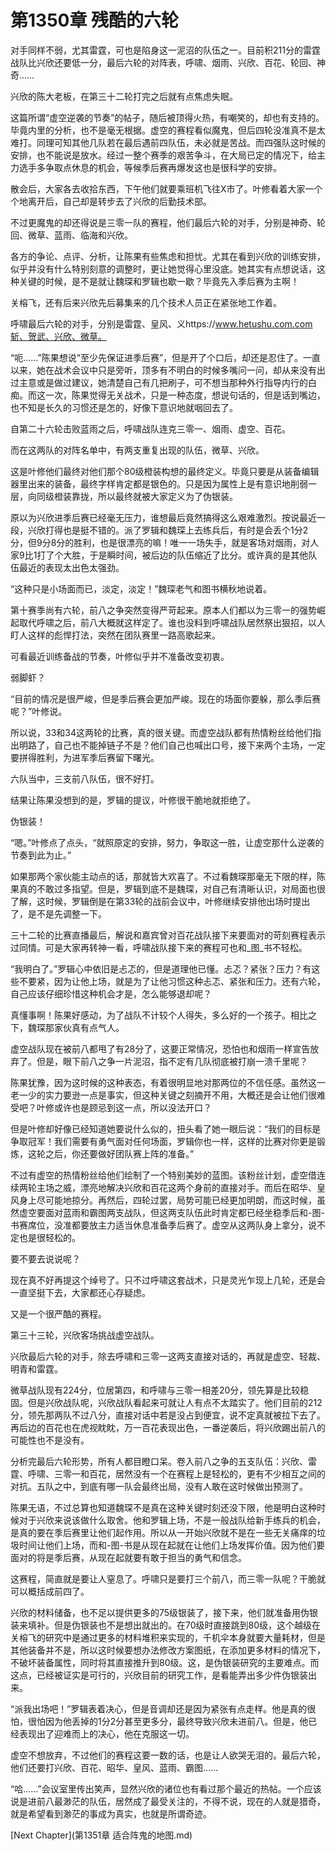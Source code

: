 # 第1350章 残酷的六轮

对手同样不弱，尤其雷霆，可也是陷身这一泥沼的队伍之一。目前积211分的雷霆战队比兴欣还要低一分，最后六轮的对阵表，呼啸、烟雨、兴欣、百花、轮回、神奇……

兴欣的陈大老板，在第三十二轮打完之后就有点焦虑失眠。

这篇所谓“虚空逆袭的节奏”的帖子，随后被顶得火热，有嘲笑的，却也有支持的。毕竟内里的分析，也不是毫无根据。虚空的赛程看似魔鬼，但后四轮没准真不是太难打。同理可知其他几队若在最后遇前四队伍，未必就是苦战。而四强队这时候的安排，也不能说是放水。经过一整个赛季的艰苦争斗，在大局已定的情况下，给主力选手多争取点休息的机会，等候季后赛再爆发这也是很科学的安排。

散会后，大家各去收拾东西，下午他们就要乘班机飞往X市了。叶修看着大家一个个地离开后，自己却是转步去了兴欣的后勤技术部。

不过更魔鬼的却还得说是三零一队的赛程，他们最后六轮的对手，分别是神奇、轮回、微草、蓝雨、临海和兴欣。

各方的争论、点评、分析，让陈果有些焦虑和担忧。尤其在看到兴欣的训练安排，似乎并没有什么特别刻意的调整时，更让她觉得心里没底。她其实有点想说话，这种关键的时候，是不是就让魏琛和罗辑也歇一歇？毕竟先入季后赛为主啊！

关榕飞，还有后来兴欣先后募集来的几个技术人员正在紧张地工作着。

呼啸最后六轮的对手，分别是雷霆、皇风、义https://www.hetushu.com.com斩、贺武、兴欣、微草。

“呃……”陈果想说“至少先保证进季后赛”，但是开了个口后，却还是忍住了。一直以来，她在战术会议中只是旁听，顶多有不明白的时候多嘴问一问，却从来没有出过主意或是做过建议，她清楚自己有几把刷子，可不想当那种外行指导内行的白痴。而这一次，陈果觉得无关战术，只是一种态度，想说句话的，但是话到嘴边，也不知是长久的习惯还是怎的，好像下意识地就咽回去了。

自第二十六轮击败蓝雨之后，呼啸战队连克三零一、烟雨、虚空、百花。

而在这两队的对阵名单中，有两支重复出现的队伍，微草、兴欣。

这是叶修他们最终对他们那个80级橙装构想的最终定义。毕竟只要是从装备编辑器里出来的装备，最终字样肯定都是银色的。只是因为属性上是有意识地削弱一层，向同级橙装靠拢，所以最终就被大家定义为了伪银装。

原以为兴欣进季后赛已经毫无压力，谁想最后竟然搞得这么艰难激烈。按说最近一段，兴欣打得也是挺不错的。派了罗辑和魏琛上去练兵后，有时是会丢个1分2分，但9分8分的胜利，也是很漂亮的嘛！唯一一场失手，就是客场对烟雨，对人家9比1打了个大胜，于是瞬时间，被后边的队伍缩近了比分。或许真的是其他队伍最近的表现太出色太强劲。

“这种只是小场面而已，淡定，淡定！”魏琛老气和图书横秋地说着。

第十赛季尚有六轮，前八之争突然变得严苛起来。原本人们都以为三零一的强势崛起取代呼啸之后，前八大概就这样定了。谁也没料到呼啸战队居然祭出狠招，以人盯人这样的彪悍打法，突然在团队赛里一路高歌起来。

可看最近训练备战的节奏，叶修似乎并不准备改变初衷。

弱脚虾？

“目前的情况是很严峻，但是季后赛会更加严峻。现在的场面你要躲，那么季后赛呢？”叶修说。

所以说，33和34这两轮的比赛，真的很关键。而虚空战队都有热情粉丝给他们指出明路了，自己也不能掉链子不是？他们自己也喊出口号，接下来两个主场，一定要拼得胜利，为进军季后赛留下曙光。

六队当中，三支前八队伍，很不好打。

结果让陈果没想到的是，罗辑的提议，叶修很干脆地就拒绝了。

伪银装！

“嗯。”叶修点了点头，“就照原定的安排，努力，争取这一胜，让虚空那什么逆袭的节奏到此为止。”

如果那两个家伙能主动点的话，那就皆大欢喜了。不过看魏琛那毫无下限的样，陈果真的不敢过多指望。但是，罗辑到底不是魏琛，对自己有清晰认识，对局面也很了解，这时候，罗辑倒是在第33轮的战前会议中，叶修继续安排他出场时提出了，是不是先调整一下。

三十二轮的比赛直播最后，解说和嘉宾曾对百花战队接下来要面对的苛刻赛程表示过同情。可是大家再转神一看，呼啸战队接下来的赛程可也和_图_书不轻松。

“我明白了。”罗辑心中依旧是忐忑的，但是道理他已懂。忐忑？紧张？压力？有这些不要紧，因为让他上场，就是为了让他习惯这种忐忑、紧张和压力。还有六轮，自己应该仔细珍惜这种机会才是，怎么能够退却呢？

真懂事啊！陈果好感动，为了战队不计较个人得失，多么好的一个孩子。相比之下，魏琛那家伙真有点气人。

虚空战队现在被前八都甩了有28分了，这要正常情况，恐怕也和烟雨一样宣告放弃了。但是，眼下前八之争一片泥沼，指不定有几队彻底被打崩一溃千里呢？

陈果犹豫，因为这时候的这种表态，有着很明显地对那两位的不信任感。虽然这一老一少的实力要逊一点是事实，但这种关键之刻摘开不用，大概还是会让他们很难受吧？叶修或许也是顾忌到这一点，所以没法开口？

但是叶修却好像已经知道她要说什么似的，扭头看了她一眼后说：“我们的目标是争取冠军！我们需要有勇气面对任何场面，罗辑你也一样，这样的比赛对你更是锻炼，这轮之后，你还要做好团队赛上阵的准备。”

不过有虚空的热情粉丝给他们绘制了一个特别美妙的蓝图。该粉丝计划，虚空借连续两轮主场之威，漂亮地解决兴欣和百花这两个身前的直接对手。而后在昭华、皇风身上尽可能地掠分。再然后，四轮过罢，局势可能已经更加明朗，而这时候，虽然虚空要面对蓝雨和霸图两支战队，但这两支队伍此时肯定都已经坐稳季后和-图-书赛席位，没准都要放主力适当休息准备季后赛了。虚空从这两队身上拿分，说不定也是很轻松的。

要不要去说说呢？

现在真不好再提这个绰号了。只不过呼啸这套战术，只是灵光乍现上几轮，还是会一直坚挺下去，大家都还心存疑虑。

又是一个很严酷的赛程。

第三十三轮，兴欣客场挑战虚空战队。

兴欣最后六轮的对手，除去呼啸和三零一这两支直接对话的，再就是虚空、轻裁、明青和雷霆。

微草战队现有224分，位居第四，和呼啸与三零一相差20分，领先算是比较稳固。但是兴欣战队呢，兴欣战队看起来可就让人有点不太踏实了。他们目前的212分，领先那两队不过八分，直接对话中若是没占到便宜，说不定真就被拉下去了。再后边的百花也在虎视眈眈，万一百花表现出色，一番逆袭后，将兴欣踢出前八的可能性也不是没有。

分析完最后六轮形势，所有人都目瞪口呆。卷入前八之争的五支队伍：兴欣、雷霆、呼啸、三零一和百花，居然没有一个在赛程上是轻松的，更有不少相互之间的对抗。五队之中，到底有哪一队会最终出局，没有人敢在这时候做出预测了。

陈果无语，不过总算也知道魏琛不是真在这种关键时刻还没下限，他是明白这种时候对于兴欣来说该做什么取舍。他和罗辑上场，不是一般战队给新手练兵的机会，是真的要在季后赛里让他们起作用。所以从一开始兴欣就不是在一些无关痛痒的垃圾时间让他们上场，而和-图-书是从现在起就在让他们上场发挥价值。因为他们要面对的将是季后赛，从现在起就要有敢于担当的勇气和信念。

这赛程，简直就是要让人窒息了。呼啸只是要打三个前八，而三零一队呢？干脆就可以概括成前四了。

兴欣的材料储备，也不足以提供更多的75级银装了，接下来，他们就准备用伪银装来填补。但是伪银装也不是想出就出的。在70级时直接跳到80级，这个越级在关榕飞的研究中是通过更多的材料堆积来实现的，千机伞本身就要大量耗材，但是其他装备并不是，所以这时候要想办法修改方案图纸，在添加更多材料的情况下，不破坏装备属性，同时将其直接推升到80级。这，是伪银装研究的主要难点。而这点，已经被证实是可行的，兴欣目前的研究工作，是看能弄出多少件伪银装出来。

“派我出场吧！”罗辑表着决心，但是音调却还是因为紧张有点走样。他是真的很怕，很怕因为他丢掉的1分2分甚至更多分，最终导致兴欣未进前八。但是，他已经表现出了迎难而上的决心，他在克服这一切。

虚空不想放弃，不过他们的赛程这要一数的话，也是让人欲哭无泪的。最后六轮，他们还要打兴欣、百花、昭华、皇风、蓝雨、霸图……

“哈……”会议室里传出笑声，显然兴欣的诸位也有看过那个最近的热帖。一个应该说是进前八最渺茫的队伍，居然成了最受关注的，不得不说，现在的人就是猎奇，就是希望看到渺茫的事成为真实，也就是所谓奇迹。



[Next Chapter](第1351章 适合阵鬼的地图.md)